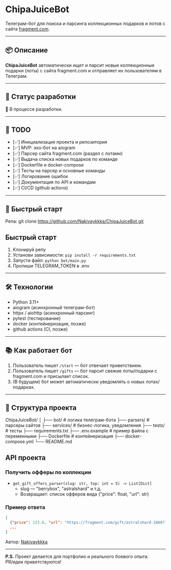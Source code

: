 # ChipaJuiceBot

Телеграм-бот для поиска и парсинга коллекционных подарков и лотов с сайта [fragment.com](https://fragment.com/).

---

## 📦 Описание

**ChipaJuiceBot** автоматически ищет и парсит новые коллекционные подарки (лоты) с сайта fragment.com и отправляет их пользователям в Телеграм.

---

## 🚦 Статус разработки

🚧 В процессе разработки.

---

## 📝 TODO

- [✅] Инициализация проекта и репозитория
- [✅] MVP: эхо-бот на aiogram
- [✅] Парсер сайта fragment.com (раздел с лотами)
- [✅] Выдача списка новых подарков по команде
- [✅] Dockerfile и docker-compose
- [✅] Тесты на парсер и основные команды
- [✅] Логирование ошибок
- [✅] Документация по API и командам
- [✅] CI/CD (github actions)

---

## 🚀 Быстрый старт
Репа:
git clone https://github.com/Nakivaykkka/ChipaJuiceBot.git

## Быстрый старт
1. Клонируй репу
2. Установи зависимости: `pip install -r requirements.txt`
3. Запусти файл: `python bot/main.py`
4. Пропиши TELEGRAM_TOKEN в .env


---

## 🛠️ Технологии

- Python 3.11+
- aiogram (асинхронный телеграм-бот)
- httpx / aiohttp (асинхронный парсинг)
- pytest (тестирование)
- docker (контейнеризация, позже)
- github actions (CI, позже)

---

## 📚 Как работает бот

1. Пользователь пишет `/start` — бот отвечает приветствием.
2. Пользователь пишет `/gifts` — бот парсит свежие лоты/подарки с fragment.com и присылает список.
3. (В будущем) бот может автоматически уведомлять о новых лотах/подарках.

---

## 🧩 Структура проекта
ChipaJuiceBot/
│
├── bot/ # логика телеграм-бота
├── parsers/ # парсеры сайтов
├── services/ # бизнес-логика, уведомления
├── tests/ # тесты
├── requirements.txt
├── .env.example # пример файла с переменными
├── Dockerfile # контейнеризация
├── docker-compose.yml
└── README.md


## API проекта

### Получить офферы по коллекции
- `get_gift_offers_parser(slug: str, top: int = 5) -> List[Dict]`
    - slug — "berrybox", "astralshard" и т.д.
    - Возвращает: список офферов вида {"price": float, "url": str}

### Пример ответа
```json
[
  {"price": 123.0, "url": "https://fragment.com/gift/astralshard-1868?filter=sale"},
  ...
]
```


Автор: [Nakivaykkka](https://github.com/Nakivaykkka/)

---

**P.S.** Проект делается для портфолио и реального боевого опыта.  
PR/идеи приветствуются!
